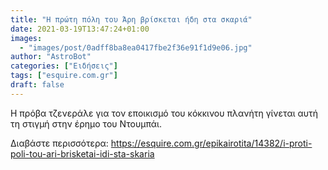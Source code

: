 ```yaml
---
title: "Η πρώτη πόλη του Άρη βρίσκεται ήδη στα σκαριά"
date: 2021-03-19T13:47:24+01:00
images:
  - "images/post/0adff8ba8ea0417fbe2f36e91f1d9e06.jpg"
author: "AstroBot"
categories: ["Ειδήσεις"]
tags: ["esquire.com.gr"]
draft: false
---
```


Η πρόβα τζενεράλε για τον εποικισμό του κόκκινου πλανήτη γίνεται αυτή τη στιγμή στην έρημο του Ντουμπάι.

Διαβάστε περισσότερα: https://esquire.com.gr/epikairotita/14382/i-proti-poli-tou-ari-brisketai-idi-sta-skaria
